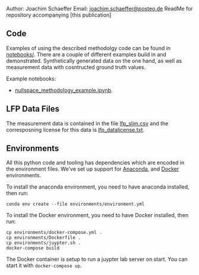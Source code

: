 Author: Joachim Schaeffer
Email: joachim.schaeffer@posteo.de
ReadMe for repository accompanying [this publication]

## Code

Examples of using the described methodolgy code can be found in [notebooks/](notebooks/). There are a couple of different examples build in and demonstrated. 
Synthetically generated data on the one hand, as well as measurement data with cosntructed ground truth values. 

Example notebooks:

- [nullspace_methodology_example.ipynb](nullspace_methodology_example.ipynb).

## LFP Data Files

The measurement data is contained in the file [lfp_slim.csv](lfp_slim.csv) and the corresposning license for this data is [lfp_datalicense.txt](lfp_datalicense.txt).

## Environments

All this python code and tooling has dependencies which are encoded in the environment files. We've set up support for [Anaconda](https://anaconda.org/), and [Docker](https://www.docker.com/) environments. 

To install the anaconda environment, you need to have anaconda installed, then run:
```shell
conda env create --file environments/environment.yml
```

To install the Docker environment, you need to have Docker installed, then run:

```shell
cp environments/docker-compose.yml .
cp environments/Dockerfile .
cp environments/juypter.sh .
docker-compose build
```

The Docker container is setup to run a juypter lab server on start. You can start it with `docker-compose up`.